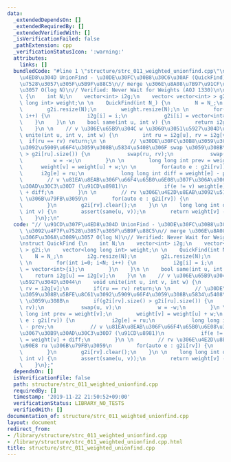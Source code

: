 ```yaml
---
data:
  _extendedDependsOn: []
  _extendedRequiredBy: []
  _extendedVerifiedWith: []
  _isVerificationFailed: false
  _pathExtension: cpp
  _verificationStatusIcon: ':warning:'
  attributes:
    links: []
  bundledCode: "#line 1 \"structure/strc_011_weighted_unionfind.cpp\"\n// \u91CD\u307F\
    \u4ED8\u304D UnionFind - \u30DE\u30FC\u30B8\u30C6\u30AF (QuickFind) \u3092\u4F7F\
    \u7528\u3057\u305F\u5B9F\u88C5\n// merge \u306E\u8A08\u7B97\u91CF\u306F\u306A\u3089\
    \u3057 O(log N)\n// Verified: Never Wait for Weights (AOJ 1330)\n\nstruct QuickFind\
    \ {\n    int N;\n    vector<int> i2g;\n    vector< vector<int> > g2i;\n    vector<long\
    \ long int> weight;\n \n    QuickFind(int N_) {\n        N = N_;\n        i2g.resize(N);\n\
    \        g2i.resize(N);\n        weight.resize(N);\n \n        for(int i=0; i<N;\
    \ i++) {\n            i2g[i] = i;\n            g2i[i] = vector<int>{i};\n    \
    \    }\n    }\n \n    bool same(int u, int v) {\n        return i2g[u] == i2g[v];\n\
    \    }\n \n    // v \u306E\u65B9\u304C w \u3060\u3051\u5927\u304D\u3044\n    void\
    \ unite(int u, int v, int w) {\n        int ru = i2g[u], rv = i2g[v];\n      \
    \  if(ru == rv) return;\n \n        // \u30DE\u30FC\u30B8\u3059\u308B\u5BFE\u8C61\
    \u3092\u5909\u66F4\u3059\u308B\u5834\u5408\u306F swap \u3059\u308B\n        if(g2i[rv].size()\
    \ > g2i[ru].size()) {\n            swap(ru, rv);\n            swap(u, v);\n  \
    \          w = -w;\n        }\n \n        long long int prev = weight[v];\n  \
    \      weight[v] = weight[u] + w;\n \n        for(auto e : g2i[rv]) {\n      \
    \      i2g[e] = ru;\n            long long int diff = weight[e] - prev;\n    \
    \        // v \u81EA\u8EAB\u306F\u66F4\u65B0\u6E08\u307F\u306A\u306E\u3067\u30B9\
    \u30AD\u30C3\u30D7 (\u91CD\u8981)\n            if(e != v) weight[e] = weight[v]\
    \ + diff;\n        }\n \n        // rv \u306E\u4E2D\u8EAB\u3092\u5168\u90E8 ru\
    \ \u306B\u79FB\u3059\n        for(auto e : g2i[rv]) {\n            g2i[ru].push_back(e);\n\
    \        }\n        g2i[rv].clear();\n    }\n \n    long long int query(int u,\
    \ int v) {\n        assert(same(u, v));\n        return weight[v] - weight[u];\n\
    \    }\n};\n"
  code: "// \u91CD\u307F\u4ED8\u304D UnionFind - \u30DE\u30FC\u30B8\u30C6\u30AF (QuickFind)\
    \ \u3092\u4F7F\u7528\u3057\u305F\u5B9F\u88C5\n// merge \u306E\u8A08\u7B97\u91CF\
    \u306F\u306A\u3089\u3057 O(log N)\n// Verified: Never Wait for Weights (AOJ 1330)\n\
    \nstruct QuickFind {\n    int N;\n    vector<int> i2g;\n    vector< vector<int>\
    \ > g2i;\n    vector<long long int> weight;\n \n    QuickFind(int N_) {\n    \
    \    N = N_;\n        i2g.resize(N);\n        g2i.resize(N);\n        weight.resize(N);\n\
    \ \n        for(int i=0; i<N; i++) {\n            i2g[i] = i;\n            g2i[i]\
    \ = vector<int>{i};\n        }\n    }\n \n    bool same(int u, int v) {\n    \
    \    return i2g[u] == i2g[v];\n    }\n \n    // v \u306E\u65B9\u304C w \u3060\u3051\
    \u5927\u304D\u3044\n    void unite(int u, int v, int w) {\n        int ru = i2g[u],\
    \ rv = i2g[v];\n        if(ru == rv) return;\n \n        // \u30DE\u30FC\u30B8\
    \u3059\u308B\u5BFE\u8C61\u3092\u5909\u66F4\u3059\u308B\u5834\u5408\u306F swap\
    \ \u3059\u308B\n        if(g2i[rv].size() > g2i[ru].size()) {\n            swap(ru,\
    \ rv);\n            swap(u, v);\n            w = -w;\n        }\n \n        long\
    \ long int prev = weight[v];\n        weight[v] = weight[u] + w;\n \n        for(auto\
    \ e : g2i[rv]) {\n            i2g[e] = ru;\n            long long int diff = weight[e]\
    \ - prev;\n            // v \u81EA\u8EAB\u306F\u66F4\u65B0\u6E08\u307F\u306A\u306E\
    \u3067\u30B9\u30AD\u30C3\u30D7 (\u91CD\u8981)\n            if(e != v) weight[e]\
    \ = weight[v] + diff;\n        }\n \n        // rv \u306E\u4E2D\u8EAB\u3092\u5168\
    \u90E8 ru \u306B\u79FB\u3059\n        for(auto e : g2i[rv]) {\n            g2i[ru].push_back(e);\n\
    \        }\n        g2i[rv].clear();\n    }\n \n    long long int query(int u,\
    \ int v) {\n        assert(same(u, v));\n        return weight[v] - weight[u];\n\
    \    }\n};"
  dependsOn: []
  isVerificationFile: false
  path: structure/strc_011_weighted_unionfind.cpp
  requiredBy: []
  timestamp: '2019-11-22 21:50:52+09:00'
  verificationStatus: LIBRARY_NO_TESTS
  verifiedWith: []
documentation_of: structure/strc_011_weighted_unionfind.cpp
layout: document
redirect_from:
- /library/structure/strc_011_weighted_unionfind.cpp
- /library/structure/strc_011_weighted_unionfind.cpp.html
title: structure/strc_011_weighted_unionfind.cpp
---
```

